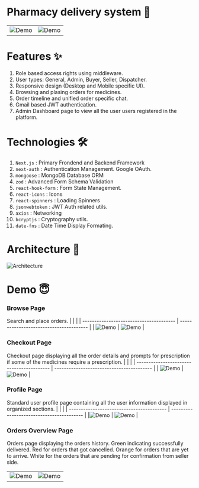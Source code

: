 # Pharmacy delivery system 💊

|                                          |                                          |
| ---------------------------------------- | ---------------------------------------- |
| ![Demo](./screenshots/D_LandingPage.png) | ![Demo](./screenshots/M_LandingPage.png) |

# Features ✨

1. Role based access rights using middleware.
2. User types: General, Admin, Buyer, Seller, Dispatcher.
3. Responsive design (Desktop and Mobile specific UI).
4. Browsing and plasing orders for medicines.
5. Order timeline and unified order specific chat.
6. Gmail based JWT authentication.
7. Admin Dashboard page to view all the user users registered in the platform.

# Technologies 🛠️

1. `Next.js` : Primary Frondend and Backend Framework
1. `next-auth` : Authentication Management. Google OAuth.
1. `mongoose` : MongoDB Database ORM
1. `zod` : Advanced Form Schema Validation
1. `react-hook-form` : Form State Management.
1. `react-icons` : Icons
1. `react-spinners` : Loading Spinners
1. `jsonwebtoken` : JWT Auth related utils.
1. `axios` : Networking
1. `bcryptjs` : Cryptography utils.
1. `date-fns` : Date Time Display Formating.

# Architecture 📐

![Architecture](./screenshots/Architecture_1.png)

# Demo 😇

### Browse Page

Search and place orders.
| | |
| --------------------------------------- | --------------------------------------- |
| ![Demo](./screenshots/D_BrowsePage.png) | ![Demo](./screenshots/M_BrowsePage.png) |

### Checkout Page

Checkout page displaying all the order details and prompts for prescription if some of the medicines require a prescription.
| | |
| ----------------------------------------- | ----------------------------------------- |
| ![Demo](./screenshots/D_CheckoutPage.png) | ![Demo](./screenshots/M_CheckoutPage.png) |

### Profile Page

Standard user profile page containing all the user information displayed in organized sections.
| | |
| ----------------------------------------- | ----------------------------------------- |
|![Demo](./screenshots/D_ProfilePage.png) | ![Demo](./screenshots/M_ProfilePage.png) |

### Orders Overview Page

Orders page displaying the orders history. Green indicating successfully delivered. Red for orders that got cancelled. Orange for orders that are yet to arrive. White for the orders that are pending for confirmation from seller side.

|                                           |                                            |
| ----------------------------------------- | ------------------------------------------ |
| ![Demo](./screenshots/T_SellerOrders.png) | ![Demo](./screenshots/T_OrderOverview.png) |
